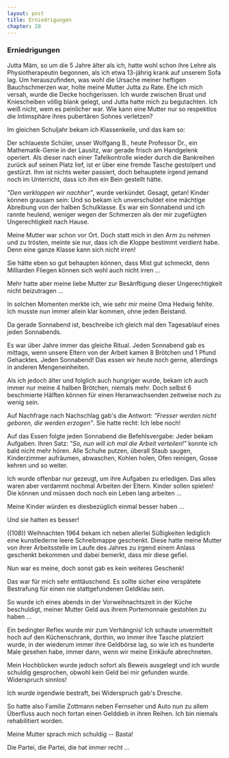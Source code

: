 ```yaml
---  
layout: post
title: Erniedrigungen
chapter: 28
---  
```


### Erniedrigungen

Jutta Mäm, so um die 5 Jahre älter als ich, hatte wohl schon ihre Lehre als
Physiotherapeutin begonnen, als ich etwa 13-jährig krank auf unserem Sofa lag.
Um herauszufinden, was wohl die Ursache meiner heftigen Bauchschmerzen war,
holte meine Mutter Jutta zu Rate. Ehe ich mich versah, wurde die Decke
hochgerissen. Ich wurde zwischen Brust und Kniescheiben völlig blank gelegt,
und Jutta hatte mich zu begutachten. Ich weiß nicht, wem es peinlicher war.
Wie kann eine Mutter nur so respektlos die Intimsphäre ihres pubertären Sohnes
verletzen?

Im gleichen Schuljahr bekam ich Klassenkeile, und das kam so:

Der schlaueste Schüler, unser Wolfgang B., heute Professor Dr., ein
Mathematik-Genie in der Lausitz, war gerade frisch am Handgelenk operiert. Als
dieser nach einer Tafelkontrolle wieder durch die Bankreihen zurück auf seinen
Platz lief, ist er über eine fremde Tasche gestolpert und gestürzt. Ihm ist
nichts weiter passiert, doch behauptete irgend jemand noch im Unterricht, dass
ich ihm ein Bein gestellt hätte.

_"Den verkloppen wir nachher"_, wurde verkündet. Gesagt, getan! Kinder können
grausam sein: Und so bekam ich unverschuldet eine mächtige Abreibung von der
halben Schulklasse. Es war ein Sonnabend und ich rannte heulend, weniger wegen
der Schmerzen als der mir zugefügten Ungerechtigkeit nach Hause.

Meine Mutter war schon vor Ort. Doch statt mich in den Arm zu nehmen und zu
trösten, meinte sie nur, dass ich die Kloppe bestimmt verdient habe. Denn eine
ganze Klasse kann sich nicht irren!

Sie hätte eben so gut behaupten können, dass Mist gut schmeckt, denn
Milliarden Fliegen können sich wohl auch nicht irren …

Mehr hatte aber meine liebe Mutter zur Besänftigung dieser Ungerechtigkeit
nicht beizutragen …

In solchen Momenten merkte ich, wie sehr mir meine Oma Hedwig fehlte. Ich
musste nun immer allein klar kommen, ohne jeden Beistand.

Da gerade Sonnabend ist, beschreibe ich gleich mal den Tagesablauf eines jeden
Sonnabends.

Es war über Jahre immer das gleiche Ritual. Jeden Sonnabend gab es mittags,
wenn unsere Eltern von der Arbeit kamen 8 Brötchen und 1 Pfund Gehacktes.
Jeden Sonnabend! Das essen wir heute noch gerne, allerdings in anderen
Mengeneinheiten.

Als ich jedoch älter und folglich auch hungriger wurde, bekam ich auch immer
nur meine 4 halben Brötchen, niemals mehr. Doch selbst 6 beschmierte Hälften
können für einen Heranwachsenden zeitweise noch zu wenig sein.

Auf Nachfrage nach Nachschlag gab's die Antwort: _"Fresser werden nicht
geboren, die werden erzogen"_. Sie hatte recht: Ich lebe noch!

Auf das Essen folgte jeden Sonnabend die Befehlsvergabe: Jeder bekam Aufgaben.
Ihren Satz: _"So, nun will ich mal die Arbeit verteilen!"_ konnte ich bald
nicht mehr hören. Alle Schuhe putzen, überall Staub saugen, Kinderzimmer
aufräumen, abwaschen, Kohlen holen, Ofen reinigen, Gosse kehren und so weiter.

Ich wurde offenbar nur gezeugt, um ihre Aufgaben zu erledigen. Das alles waren
aber verdammt nochmal Arbeiten der Eltern. Kinder sollen spielen! Die können
und müssen doch noch ein Leben lang arbeiten …

Meine Kinder würden es diesbezüglich einmal besser haben …

Und sie hatten es besser!

((108)) Weihnachten 1964 bekam ich neben allerlei Süßigkeiten lediglich eine
kunstlederne leere Schreibmappe geschenkt. Diese hatte meine Mutter von ihrer
Arbeitsstelle im Laufe des Jahres zu irgend einem Anlass geschenkt bekommen
und dabei bemerkt, dass mir diese gefiel.

Nun war es meine, doch sonst gab es kein weiteres Geschenk!

Das war für mich sehr enttäuschend. Es sollte sicher eine verspätete
Bestrafung für einen nie stattgefundenen Geldklau sein.

So wurde ich eines abends in der Vorweihnachtszeit in der Küche beschuldigt,
meiner Mutter Geld aus ihrem Portemonnaie gestohlen zu haben …

Ein bedingter Reflex wurde mir zum Verhängnis! Ich schaute unvermittelt hoch
auf den Küchenschrank, dorthin, wo immer ihre Tasche platziert wurde, in der
wiederum immer ihre Geldbörse lag, so wie ich es hunderte Male gesehen habe,
immer dann, wenn wir meine Einkäufe abrechneten.

Mein Hochblicken wurde jedoch sofort als Beweis ausgelegt und ich wurde
schuldig gesprochen, obwohl kein Geld bei mir gefunden wurde. Widerspruch
sinnlos!

Ich wurde irgendwie bestraft, bei Widerspruch gab's Dresche.

So hatte also Familie Zottmann neben Fernseher und Auto nun zu allem Überfluss
auch noch fortan einen Gelddieb in ihren Reihen. Ich bin niemals rehabilitiert
worden.

Meine Mutter sprach mich schuldig -- Basta!

Die Partei, die Partei, die hat immer recht …

